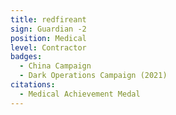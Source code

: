 ```yaml
---
title: redfireant
sign: Guardian -2
position: Medical
level: Contractor
badges:
  - China Campaign
  - Dark Operations Campaign (2021)
citations:
  - Medical Achievement Medal
---
```

